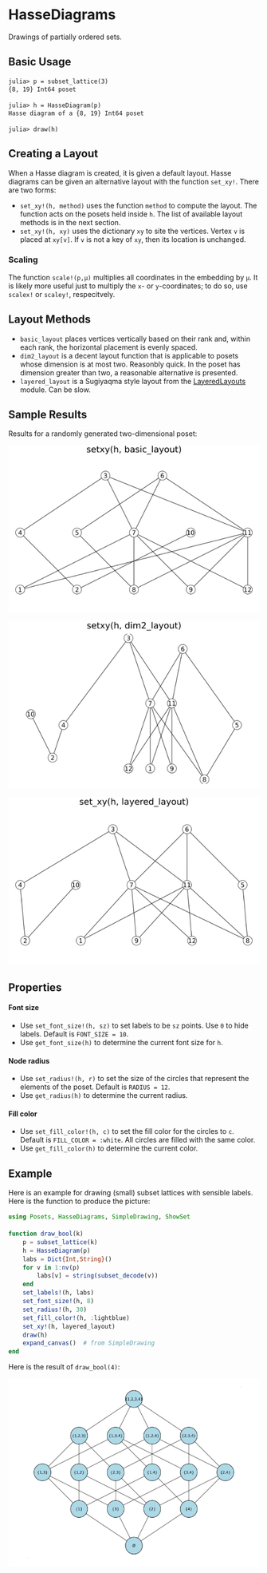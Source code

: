 # HasseDiagrams

Drawings of partially ordered sets. 

## Basic Usage

```
julia> p = subset_lattice(3)
{8, 19} Int64 poset

julia> h = HasseDiagram(p)
Hasse diagram of a {8, 19} Int64 poset

julia> draw(h)
```

## Creating a Layout

When a Hasse diagram is created, it is given a default layout. Hasse diagrams can be given an alternative layout with the function `set_xy!`. There are two forms:

* `set_xy!(h, method)` uses the function `method` to compute the layout. The function acts on the posets held inside `h`. The list of available layout methods is in the next section. 
* `set_xy!(h, xy)` uses the dictionary `xy` to site the vertices. Vertex `v` is placed at `xy[v]`. If `v` is not a key of `xy`, then its location is unchanged.

### Scaling

The function `scale!(p,μ)` multiplies all coordinates in the embedding by `μ`. 
It is likely more useful just to multiply the `x`- or `y`-coordinates; 
to do so, use `scalex!` or `scaley!`, respecitvely. 

## Layout Methods

* `basic_layout` places vertices vertically based on their rank and, within each rank, the horizontal placement is evenly spaced.
* `dim2_layout` is a decent layout function that is applicable to posets whose dimension is at most two. Reasonbly quick. In the poset has dimension greater than two, a reasonable alternative is presented. 
* `layered_layout` is a Sugiyaqma style layout from the [LayeredLayouts](https://github.com/oxinabox/LayeredLayouts.jl) module. Can be slow. 


## Sample Results
Results for a randomly generated two-dimensional poset:

![](basic.png)

![](dim2.png)

![](layered.png)



## Properties

#### Font size

* Use `set_font_size!(h, sz)` to set labels to be `sz` points. Use `0` to hide labels. Default is `FONT_SIZE = 10`.
* Use `get_font_size(h)` to determine the current font size for `h`. 

#### Node radius

* Use `set_radius!(h, r)` to set the size of the circles that represent the elements of the poset. Default is `RADIUS = 12`.
* Use `get_radius(h)` to determine the current radius.

#### Fill color

* Use `set_fill_color!(h, c)` to set the fill color for the circles to `c`. Default is `FILL_COLOR = :white`. All circles are filled with the same color. 
* Use `get_fill_color(h)` to determine the current color. 


## Example

Here is an example for drawing (small) subset lattices with sensible labels. Here is the function
to produce the picture:

```julia
using Posets, HasseDiagrams, SimpleDrawing, ShowSet

function draw_bool(k)
    p = subset_lattice(k)
    h = HasseDiagram(p)
    labs = Dict{Int,String}()
    for v in 1:nv(p)
        labs[v] = string(subset_decode(v))
    end
    set_labels!(h, labs)
    set_font_size!(h, 8)
    set_radius!(h, 30)
    set_fill_color!(h, :lightblue)
    set_xy!(h, layered_layout)
    draw(h)
    expand_canvas()  # from SimpleDrawing
end
```
Here is the result of `draw_bool(4)`:

![](bool4.png)